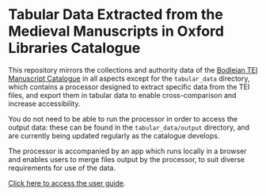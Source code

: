 # Tabular Data Extracted from the Medieval Manuscripts in Oxford Libraries Catalogue

This repository mirrors the collections and authority data of the <a href="https://github.com/bodleian/medieval-mss" target="_blank" rel="noopener noreferrer">Bodleian TEI Manuscript Catalogue</a> in all aspects except for the <code>tabular_data</code> directory, which contains a processor designed to extract specific data from the TEI files, and export them in tabular data to enable cross-comparison and increase accessibility.

You do not need to be able to run the processor in order to access the output data: these can be found in the <code>tabular_data/output</code> directory, and are currently being updated regularly as the catalogue develops.

The processor is accompanied by an app which runs locally in a browser and enables users to merge files output by the processor, to suit diverse requirements for use of the data.

<a href="https://digital-scholarship-oxford.github.io/enabling-digital-research" target="_blank" rel="noopener noreferrer">Click here to access the user guide</a>.
